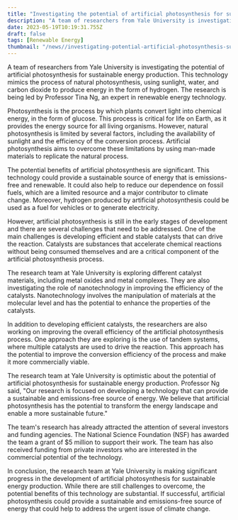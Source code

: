 ```yaml
---
title: "Investigating the potential of artificial photosynthesis for sustainable energy production"
description: "A team of researchers from Yale University is investigating the potential of artificial photosynthesis for sustainable energy production. This technology could provide a sustainable source of energy that is emissions-free and renewable."
date: 2023-05-19T10:19:31.755Z
draft: false
tags: [Renewable Energy]
thumbnail: "/news//investigating-potential-artificial-photosynthesis-sustainable-energy-production//thumb.png"
---
```


A team of researchers from Yale University is investigating the potential of artificial photosynthesis for sustainable energy production. This technology mimics the process of natural photosynthesis, using sunlight, water, and carbon dioxide to produce energy in the form of hydrogen. The research is being led by Professor Tina Ng, an expert in renewable energy technology.

Photosynthesis is the process by which plants convert light into chemical energy, in the form of glucose. This process is critical for life on Earth, as it provides the energy source for all living organisms. However, natural photosynthesis is limited by several factors, including the availability of sunlight and the efficiency of the conversion process. Artificial photosynthesis aims to overcome these limitations by using man-made materials to replicate the natural process.

The potential benefits of artificial photosynthesis are significant. This technology could provide a sustainable source of energy that is emissions-free and renewable. It could also help to reduce our dependence on fossil fuels, which are a limited resource and a major contributor to climate change. Moreover, hydrogen produced by artificial photosynthesis could be used as a fuel for vehicles or to generate electricity.

However, artificial photosynthesis is still in the early stages of development and there are several challenges that need to be addressed. One of the main challenges is developing efficient and stable catalysts that can drive the reaction. Catalysts are substances that accelerate chemical reactions without being consumed themselves and are a critical component of the artificial photosynthesis process.

The research team at Yale University is exploring different catalyst materials, including metal oxides and metal complexes. They are also investigating the role of nanotechnology in improving the efficiency of the catalysts. Nanotechnology involves the manipulation of materials at the molecular level and has the potential to enhance the properties of the catalysts.

In addition to developing efficient catalysts, the researchers are also working on improving the overall efficiency of the artificial photosynthesis process. One approach they are exploring is the use of tandem systems, where multiple catalysts are used to drive the reaction. This approach has the potential to improve the conversion efficiency of the process and make it more commercially viable.

The research team at Yale University is optimistic about the potential of artificial photosynthesis for sustainable energy production. Professor Ng said, "Our research is focused on developing a technology that can provide a sustainable and emissions-free source of energy. We believe that artificial photosynthesis has the potential to transform the energy landscape and enable a more sustainable future." 

The team's research has already attracted the attention of several investors and funding agencies. The National Science Foundation (NSF) has awarded the team a grant of $5 million to support their work. The team has also received funding from private investors who are interested in the commercial potential of the technology.

In conclusion, the research team at Yale University is making significant progress in the development of artificial photosynthesis for sustainable energy production. While there are still challenges to overcome, the potential benefits of this technology are substantial. If successful, artificial photosynthesis could provide a sustainable and emissions-free source of energy that could help to address the urgent issue of climate change.